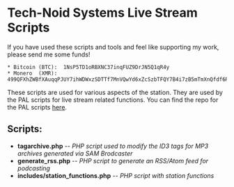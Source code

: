# Tech-Noid Systems Live Stream Scripts

If you have used these scripts and tools and feel like supporting my work, please send me some funds!
```
* Bitcoin (BTC):  1NsP5TD1oRBXNC37inqFUZ9DrJN5Q1qR4y
* Monero  (XMR):  499QFXhZWBfXAuqqPJUY7ihWDWxzSDTTf7MnVQwYd6xZcSzbTFQY7B4i7zB5mTmXnQfdf6RsDmjdZJNBF6oeeW8xBz7sWa5
```

These scripts are used for various aspects of the station.  They are used by the PAL scripts for live stream related functions.  You can find the repo for the PAL scripts [here][1].

## Scripts:
* **tagarchive.php**  --  _PHP script used to modify the ID3 tags for MP3 archives generated via SAM Brodcaster_
* **generate_rss.php**  --  _PHP script to generate an RSS/Atom feed for podcasting_
* **includes/station_functions.php** -- _PHP script with station functions_

[1]: https://github.com/Tech-Noid-Systems/SAM-Broadcaster_PAL
